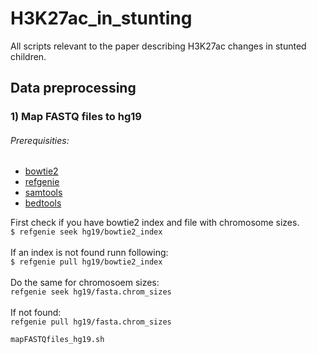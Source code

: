# H3K27ac_in_stunting
All scripts relevant to the paper describing H3K27ac changes in stunted children.

## Data preprocessing
### 1) Map FASTQ files to hg19
###### Prerequisities:
+ [bowtie2](http://bowtie-bio.sourceforge.net/bowtie2/index.shtml)
+ [refgenie](http://refgenie.databio.org/en/latest/)
+ [samtools](http://www.htslib.org/)
+ [bedtools](https://bedtools.readthedocs.io/en/latest/index.html)

First check if you have bowtie2 index and file with chromosome sizes.\
`$ refgenie seek hg19/bowtie2_index`\
\
If an index is not found runn following: \
`$ refgenie pull hg19/bowtie2_index` \
\
Do the same for chromosoem sizes: \
`refgenie seek hg19/fasta.chrom_sizes`\
\
If not found:\
`refgenie pull hg19/fasta.chrom_sizes`


`mapFASTQfiles_hg19.sh `
